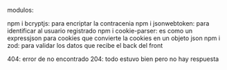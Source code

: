 
modulos: 

npm i bcryptjs: para encriptar la contracenia
npm i jsonwebtoken: para identificar al usuario registrado
npm i cookie-parser: es como un expressjson para cookies que convierte la cookies en un objeto json
npm i zod: para validar los datos que recibe el back del front

404: error de no encontrado
204: todo estuvo bien pero no hay respuesta